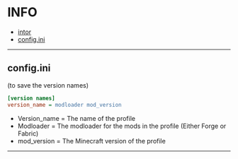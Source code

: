 # INFO

- [intor](#intro)
- [config.ini](#configini)

---
## config.ini
(to save the version names)
```ini
[version names]
version_name = modloader mod_version
```

- Version_name = The name of the profile
- Modloader = The modloader for the mods in the profile (Either Forge or Fabric)
- mod_version = The Minecraft version of the profile
---